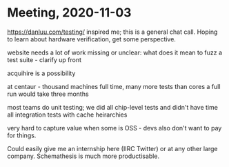 # Meeting, 2020-11-03

https://danluu.com/testing/ inspired me; this is a general chat call.
Hoping to learn about hardware verification, get some perspective.


website needs a lot of work
missing or unclear: what does it mean to fuzz a test suite - clarify up front


acquihire is a possibility


at centaur - thousand machines full time, many more tests than cores
a full run would take three months

most teams do unit testing; we did all chip-level tests and didn't have time
all integration tests with cache heirarchies


very hard to capture value when some is OSS - devs also don't want to pay for things.


Could easily give me an internship here (IIRC Twitter) or at any other large company.
Schemathesis is much more productisable.
